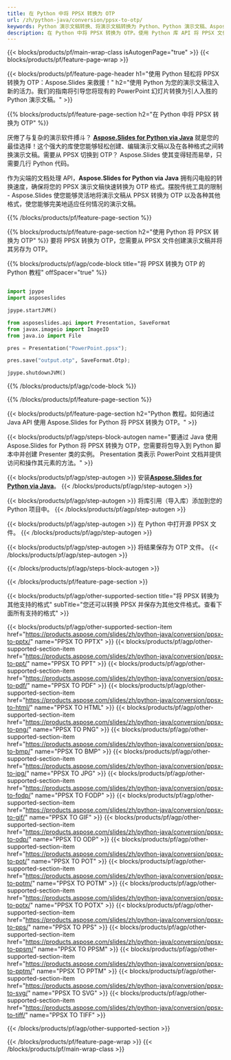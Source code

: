 ```yaml
---
title: 在 Python 中将 PPSX 转换为 OTP
url: /zh/python-java/conversion/ppsx-to-otp/
keywords: Python 演示文稿转换、将演示文稿转换为 Python、Python 演示文稿、Aspose.Slides Python、PPSX 到 OTP 转换、Python 演示文稿库
description: 在 Python 中将 PPSX 转换为 OTP。使用 Python 库 API 将 PPSX 文件转换为 OTP
---
```


{{< blocks/products/pf/main-wrap-class isAutogenPage="true" >}}
{{< blocks/products/pf/feature-page-wrap >}}

{{< blocks/products/pf/feature-page-header h1="使用 Python 轻松将 PPSX 转换为 OTP：Aspose.Slides 来救援！" h2="使用 Python 为您的演示文稿注入新的活力。我们的指南将引导您将现有的 PowerPoint 幻灯片转换为引人入胜的 Python 演示文稿。" >}}

{{% blocks/products/pf/feature-page-section h2="在 Python 中将 PPSX 转换为 OTP" %}}

厌倦了与复杂的演示软件搏斗？ [**Aspose.Slides for Python via Java**](https://products.aspose.com/slides/zh/python-java/) 就是您的最佳选择！这个强大的库使您能够轻松创建、编辑演示文稿以及在各种格式之间转换演示文稿。需要从 PPSX 切换到 OTP？ Aspose.Slides 使其变得轻而易举，只需要几行 Python 代码。

作为尖端的文档处理 API，**Aspose.Slides for Python via Java** 拥有闪电般的转换速度，确保将您的 PPSX 演示文稿快速转换为 OTP 格式。摆脱传统工具的限制 - Aspose.Slides 使您能够灵活地将演示文稿从 PPSX 转换为 OTP 以及各种其他格式，使您能够完美地适应任何情况的演示文稿。

{{% /blocks/products/pf/feature-page-section %}}

{{% blocks/products/pf/feature-page-section  h2="使用 Python 将 PPSX 转换为 OTP" %}}
要将 PPSX 转换为 OTP，您需要从 PPSX 文件创建演示文稿并将其另存为 OTP。

{{% blocks/products/pf/agp/code-block title="将 PPSX 转换为 OTP 的 Python 教程" offSpacer="true" %}}

```python

import jpype
import asposeslides

jpype.startJVM()

from asposeslides.api import Presentation, SaveFormat
from javax.imageio import ImageIO
from java.io import File

pres = Presentation("PowerPoint.ppsx");

pres.save("output.otp", SaveFormat.Otp);

jpype.shutdownJVM()
```


{{% /blocks/products/pf/agp/code-block %}}

{{% /blocks/products/pf/feature-page-section %}}

{{< blocks/products/pf/feature-page-section  h2="Python 教程。如何通过 Java API 使用 Aspose.Slides for Python 将 PPSX 转换为 OTP。" >}}

{{< blocks/products/pf/agp/steps-block-autogen name="要通过 Java 使用 Aspose.Slides for Python 将 PPSX 转换为 OTP，您需要将包导入到 Python 脚本中并创建 Presenter 类的实例。 Presentation 类表示 PowerPoint 文档并提供访问和操作其元素的方法。" >}}

{{< blocks/products/pf/agp/step-autogen >}}
安装[**Aspose.Slides for Python via Java**](https://products.aspose.com/slides/zh/python-java/)。
{{< /blocks/products/pf/agp/step-autogen >}}

{{< blocks/products/pf/agp/step-autogen >}}
将库引用（导入库）添加到您的 Python 项目中。
{{< /blocks/products/pf/agp/step-autogen >}}

{{< blocks/products/pf/agp/step-autogen >}}
在 Python 中打开源 PPSX 文件。
{{< /blocks/products/pf/agp/step-autogen >}}

{{< blocks/products/pf/agp/step-autogen >}}
将结果保存为 OTP 文件。
{{< /blocks/products/pf/agp/step-autogen >}}

{{< /blocks/products/pf/agp/steps-block-autogen >}}

{{< /blocks/products/pf/feature-page-section >}}

{{< blocks/products/pf/agp/other-supported-section title="将 PPSX 转换为其他支持的格式" subTitle="您还可以转换 PPSX 并保存为其他文件格式。查看下面所有支持的格式" >}}

{{< blocks/products/pf/agp/other-supported-section-item href="https://products.aspose.com/slides/zh/python-java/conversion/ppsx-to-pptx/" name="PPSX TO PPTX" >}}
{{< blocks/products/pf/agp/other-supported-section-item href="https://products.aspose.com/slides/zh/python-java/conversion/ppsx-to-ppt/" name="PPSX TO PPT" >}}
{{< blocks/products/pf/agp/other-supported-section-item href="https://products.aspose.com/slides/zh/python-java/conversion/ppsx-to-pdf/" name="PPSX TO PDF" >}}
{{< blocks/products/pf/agp/other-supported-section-item href="https://products.aspose.com/slides/zh/python-java/conversion/ppsx-to-html/" name="PPSX TO HTML" >}}
{{< blocks/products/pf/agp/other-supported-section-item href="https://products.aspose.com/slides/zh/python-java/conversion/ppsx-to-png/" name="PPSX TO PNG" >}}
{{< blocks/products/pf/agp/other-supported-section-item href="https://products.aspose.com/slides/zh/python-java/conversion/ppsx-to-bmp/" name="PPSX TO BMP" >}}
{{< blocks/products/pf/agp/other-supported-section-item href="https://products.aspose.com/slides/zh/python-java/conversion/ppsx-to-jpg/" name="PPSX TO JPG" >}}
{{< blocks/products/pf/agp/other-supported-section-item href="https://products.aspose.com/slides/zh/python-java/conversion/ppsx-to-fodp/" name="PPSX TO FODP" >}}
{{< blocks/products/pf/agp/other-supported-section-item href="https://products.aspose.com/slides/zh/python-java/conversion/ppsx-to-gif/" name="PPSX TO GIF" >}}
{{< blocks/products/pf/agp/other-supported-section-item href="https://products.aspose.com/slides/zh/python-java/conversion/ppsx-to-odp/" name="PPSX TO ODP" >}}
{{< blocks/products/pf/agp/other-supported-section-item href="https://products.aspose.com/slides/zh/python-java/conversion/ppsx-to-pot/" name="PPSX TO POT" >}}
{{< blocks/products/pf/agp/other-supported-section-item href="https://products.aspose.com/slides/zh/python-java/conversion/ppsx-to-potm/" name="PPSX TO POTM" >}}
{{< blocks/products/pf/agp/other-supported-section-item href="https://products.aspose.com/slides/zh/python-java/conversion/ppsx-to-potx/" name="PPSX TO POTX" >}}
{{< blocks/products/pf/agp/other-supported-section-item href="https://products.aspose.com/slides/zh/python-java/conversion/ppsx-to-pps/" name="PPSX TO PPS" >}}
{{< blocks/products/pf/agp/other-supported-section-item href="https://products.aspose.com/slides/zh/python-java/conversion/ppsx-to-ppsm/" name="PPSX TO PPSM" >}}
{{< blocks/products/pf/agp/other-supported-section-item href="https://products.aspose.com/slides/zh/python-java/conversion/ppsx-to-pptm/" name="PPSX TO PPTM" >}}
{{< blocks/products/pf/agp/other-supported-section-item href="https://products.aspose.com/slides/zh/python-java/conversion/ppsx-to-svg/" name="PPSX TO SVG" >}}
{{< blocks/products/pf/agp/other-supported-section-item href="https://products.aspose.com/slides/zh/python-java/conversion/ppsx-to-tiff/" name="PPSX TO TIFF" >}}


{{< /blocks/products/pf/agp/other-supported-section >}}

{{< /blocks/products/pf/feature-page-wrap >}}
{{< /blocks/products/pf/main-wrap-class >}}